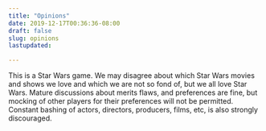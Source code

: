 ```yaml
---
title: "Opinions"
date: 2019-12-17T00:36:36-08:00
draft: false
slug: opinions
lastupdated:

---
```


This is a Star Wars game. We may disagree about which Star Wars movies and shows we love and which we are not so fond of, but we all love Star Wars. Mature discussions about merits flaws, and preferences are fine, but mocking of other players for their preferences will not be permitted. Constant bashing of actors, directors, producers, films, etc, is also strongly discouraged.